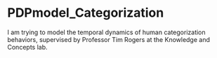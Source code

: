 # PDPmodel_Categorization

I am trying to model the temporal dynamics of human categorization behaviors, supervised by Professor Tim Rogers at the Knowledge and Concepts lab. 
